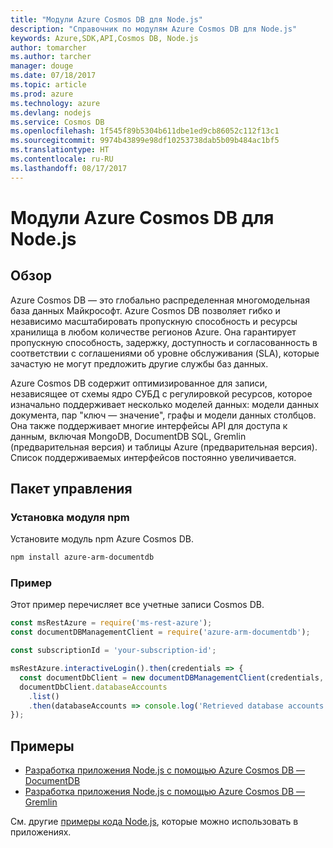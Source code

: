 ```yaml
---
title: "Модули Azure Cosmos DB для Node.js"
description: "Справочник по модулям Azure Cosmos DB для Node.js"
keywords: Azure,SDK,API,Cosmos DB, Node.js
author: tomarcher
ms.author: tarcher
manager: douge
ms.date: 07/18/2017
ms.topic: article
ms.prod: azure
ms.technology: azure
ms.devlang: nodejs
ms.service: Cosmos DB
ms.openlocfilehash: 1f545f89b5304b611dbe1ed9cb86052c112f13c1
ms.sourcegitcommit: 9974b43899e98df10253738dab5b09b484ac1bf5
ms.translationtype: HT
ms.contentlocale: ru-RU
ms.lasthandoff: 08/17/2017
---
```

# <a name="azure-cosmos-db-modules-for-nodejs"></a>Модули Azure Cosmos DB для Node.js

## <a name="overview"></a>Обзор

Azure Cosmos DB — это глобально распределенная многомодельная база данных Майкрософт. Azure Cosmos DB позволяет гибко и независимо масштабировать пропускную способность и ресурсы хранилища в любом количестве регионов Azure. Она гарантирует пропускную способность, задержку, доступность и согласованность в соответствии с соглашениями об уровне обслуживания (SLA), которые зачастую не могут предложить другие службы баз данных.

Azure Cosmos DB содержит оптимизированное для записи, независящее от схемы ядро СУБД с регулировкой ресурсов, которое изначально поддерживает несколько моделей данных: модели данных документа, пар "ключ — значение", графы и модели данных столбцов. Она также поддерживает многие интерфейсы API для доступа к данным, включая MongoDB, DocumentDB SQL, Gremlin (предварительная версия) и таблицы Azure (предварительная версия). Список поддерживаемых интерфейсов постоянно увеличивается.

## <a name="management-package"></a>Пакет управления

### <a name="install-the-npm-module"></a>Установка модуля npm 

Установите модуль npm Azure Cosmos DB.

```bash
npm install azure-arm-documentdb
```

### <a name="example"></a>Пример

Этот пример перечисляет все учетные записи Cosmos DB.

```javascript
const msRestAzure = require('ms-rest-azure');
const documentDBManagementClient = require('azure-arm-documentdb');

const subscriptionId = 'your-subscription-id';

msRestAzure.interactiveLogin().then(credentials => {
  const documentDbClient = new documentDBManagementClient(credentials, subscriptionId);
  documentDbClient.databaseAccounts
    .list()
    .then(databaseAccounts => console.log('Retrieved database accounts: ', databaseAccounts));
});
```

## <a name="samples"></a>Примеры

* [Разработка приложения Node.js с помощью Azure Cosmos DB — DocumentDB](https://azure.microsoft.com/resources/samples/azure-cosmos-db-documentdb-nodejs-getting-started/)
* [Разработка приложения Node.js с помощью Azure Cosmos DB — Gremlin](https://azure.microsoft.com/resources/samples/azure-cosmos-db-graph-nodejs-getting-started/)

См. другие [примеры кода Node.js](https://azure.microsoft.com/resources/samples/?platform=nodejs), которые можно использовать в приложениях.

